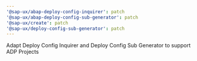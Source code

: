 ```yaml
---
'@sap-ux/abap-deploy-config-inquirer': patch
'@sap-ux/abap-deploy-config-sub-generator': patch
'@sap-ux/create': patch
'@sap-ux/deploy-config-sub-generator': patch
---
```


Adapt Deploy Config Inquirer and Deploy Config Sub Generator to support ADP Projects

